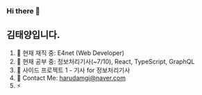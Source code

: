 ### Hi there 👋 
## 김태양입니다.

<!--
**mynamesunpower/mynamesunpower** is a ✨ _special_ ✨ repository because its `README.md` (this file) appears on your GitHub profile.

Here are some ideas to get you started:

- 🔭 I’m currently working on ...
- 🌱 I’m currently learning ...
- 👯 I’m looking to collaborate on ...
- 🤔 I’m looking for help with ...
- 💬 Ask me about ...
- 📫 How to reach me: ...
- 😄 Pronouns: ...
- ⚡ Fun fact: ...
-->
1. 🔭 현재 재직 중: E4net (Web Developer)
2. 🌱 현재 공부 중: 정보처리기사(~7/10), React, TypeScript, GraphQL
3. 👯 사이드 프로젝트 1 - 기사 for 정보처리기사 
4. 💬 Contact Me: harudamgi@naver.com
5. ⚡

